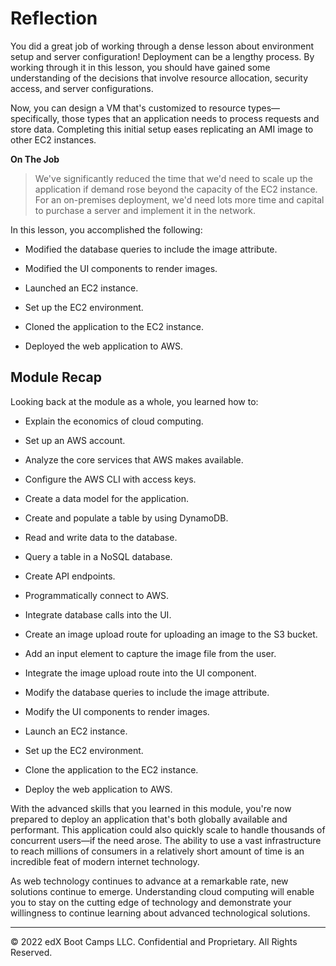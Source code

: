 # Reflection

You did a great job of working through a dense lesson about environment setup and server configuration! Deployment can be a lengthy process. By working through it in this lesson, you should have gained some understanding of the decisions that involve resource allocation, security access, and server configurations.

Now, you can design a VM that's customized to resource types—specifically, those types that an application needs to process requests and store data. Completing this initial setup eases replicating an AMI image to other EC2 instances.

**On The Job**

> We've significantly reduced the time that we'd need to scale up the application if demand rose beyond the capacity of the EC2 instance. For an on-premises deployment, we'd need lots more time and capital to purchase a server and implement it in the network.

In this lesson, you accomplished the following:

* Modified the database queries to include the image attribute.

* Modified the UI components to render images.

* Launched an EC2 instance.

* Set up the EC2 environment.

* Cloned the application to the EC2 instance.

* Deployed the web application to AWS.

## Module Recap

Looking back at the module as a whole, you learned how to:

* Explain the economics of cloud computing.

* Set up an AWS account.

* Analyze the core services that AWS makes available.

* Configure the AWS CLI with access keys.

* Create a data model for the application.

* Create and populate a table by using DynamoDB.

* Read and write data to the database.

* Query a table in a NoSQL database.

* Create API endpoints.

* Programmatically connect to AWS.

* Integrate database calls into the UI.

* Create an image upload route for uploading an image to the S3 bucket.

* Add an input element to capture the image file from the user.

* Integrate the image upload route into the UI component.

* Modify the database queries to include the image attribute.

* Modify the UI components to render images.

* Launch an EC2 instance.

* Set up the EC2 environment.

* Clone the application to the EC2 instance.

* Deploy the web application to AWS.

With the advanced skills that you learned in this module, you're now prepared to deploy an application that's both globally available and performant. This application could also quickly scale to handle thousands of concurrent users—if the need arose. The ability to use a vast infrastructure to reach millions of consumers in a relatively short amount of time is an incredible feat of modern internet technology.

As web technology continues to advance at a remarkable rate, new solutions continue to emerge. Understanding cloud computing will enable you to stay on the cutting edge of technology and demonstrate your willingness to continue learning about advanced technological solutions.

---
© 2022 edX Boot Camps LLC. Confidential and Proprietary. All Rights Reserved.